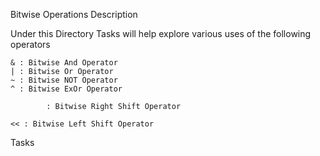 Bitwise Operations
Description

Under this Directory Tasks will help explore various uses of the following operators

    & : Bitwise And Operator
    | : Bitwise Or Operator
    ~ : Bitwise NOT Operator
    ^ : Bitwise ExOr Operator

            : Bitwise Right Shift Operator

    << : Bitwise Left Shift Operator

Tasks
